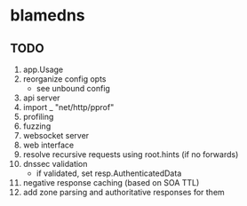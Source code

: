 # blamedns

## TODO

1. app.Usage
1. reorganize config opts
    * see unbound config
1. api server
1. import _ "net/http/pprof"
1. profiling
1. fuzzing
1. websocket server
1. web interface
1. resolve recursive requests using root.hints (if no forwards)
1. dnssec validation
    * if validated, set resp.AuthenticatedData
1. negative response caching (based on SOA TTL)
1. add zone parsing and authoritative responses for them
